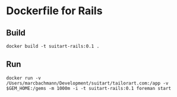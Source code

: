 # Dockerfile for Rails

## Build

```
docker build -t suitart-rails:0.1 .
```

## Run
```
docker run -v /Users/marcbachmann/Development/suitart/tailorart.com:/app -v $GEM_HOME:/gems -m 1000m -i -t suitart-rails:0.1 foreman start
```
